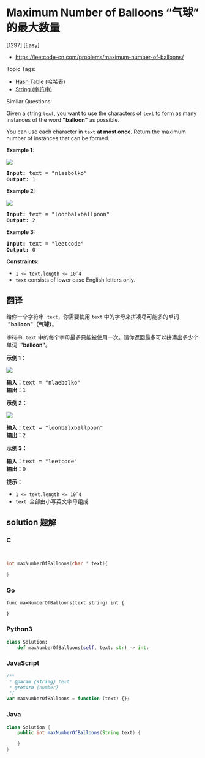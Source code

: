 # Maximum Number of Balloons “气球” 的最大数量

[1297] [Easy]

- https://leetcode-cn.com/problems/maximum-number-of-balloons/

Topic Tags:

- [Hash Table (哈希表)](https://leetcode-cn.com/tag/hash-table/)
- [String (字符串)](https://leetcode-cn.com/tag/string/)

Similar Questions:

Given a string `text`, you want to use the characters of `text` to form as many instances of the word **"balloon"** as possible.

You can use each character in `text` **at most once**. Return the maximum number of instances that can be formed.

**Example 1:**

**![](https://assets.leetcode.com/uploads/2019/09/05/1536_ex1_upd.JPG)**

<pre><strong>Input:</strong> text = "nlaebolko"
<strong>Output:</strong> 1
</pre>

**Example 2:**

**![](https://assets.leetcode.com/uploads/2019/09/05/1536_ex2_upd.JPG)**

<pre><strong>Input:</strong> text = "loonbalxballpoon"
<strong>Output:</strong> 2
</pre>

**Example 3:**

<pre><strong>Input:</strong> text = "leetcode"
<strong>Output:</strong> 0
</pre>

**Constraints:**

- `1 <= text.length <= 10^4`
- `text` consists of lower case English letters only.

## 翻译

给你一个字符串  `text`，你需要使用 `text` 中的字母来拼凑尽可能多的单词  **"balloon"（气球）**。

字符串  `text` 中的每个字母最多只能被使用一次。请你返回最多可以拼凑出多少个单词  **"balloon"**。

**示例 1：**

**![](https://assets.leetcode-cn.com/aliyun-lc-upload/uploads/2019/09/14/1536_ex1_upd.jpeg)**

<pre><strong>输入：</strong>text = "nlaebolko"
<strong>输出：</strong>1
</pre>

**示例 2：**

**![](https://assets.leetcode-cn.com/aliyun-lc-upload/uploads/2019/09/14/1536_ex2_upd.jpeg)**

<pre><strong>输入：</strong>text = "loonbalxballpoon"
<strong>输出：</strong>2
</pre>

**示例 3：**

<pre><strong>输入：</strong>text = "leetcode"
<strong>输出：</strong>0
</pre>

**提示：**

- `1 <= text.length <= 10^4`
- `text`  全部由小写英文字母组成

## solution 题解

### C

```c


int maxNumberOfBalloons(char * text){

}


```

### Go

```golang
func maxNumberOfBalloons(text string) int {

}
```

### Python3

```python
class Solution:
    def maxNumberOfBalloons(self, text: str) -> int:

```

### JavaScript

```javascript
/**
 * @param {string} text
 * @return {number}
 */
var maxNumberOfBalloons = function (text) {};
```

### Java

```java
class Solution {
    public int maxNumberOfBalloons(String text) {

    }
}
```
